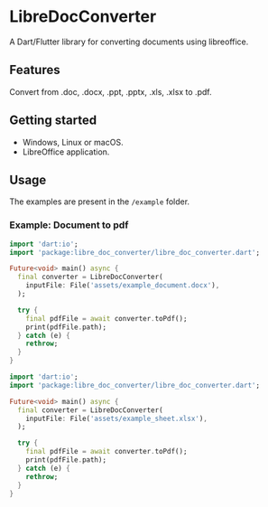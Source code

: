# LibreDocConverter

A Dart/Flutter library for converting documents using libreoffice.

## Features

Convert from .doc, .docx, .ppt, .pptx, .xls, .xlsx to .pdf.

## Getting started

* Windows, Linux or macOS.
* LibreOffice application.

## Usage

The examples are present in the `/example` folder.

### Example: Document to pdf

```dart
import 'dart:io';
import 'package:libre_doc_converter/libre_doc_converter.dart';

Future<void> main() async {
  final converter = LibreDocConverter(
    inputFile: File('assets/example_document.docx'),
  );

  try {
    final pdfFile = await converter.toPdf();
    print(pdfFile.path);
  } catch (e) {
    rethrow;
  }
}
```

```dart
import 'dart:io';
import 'package:libre_doc_converter/libre_doc_converter.dart';

Future<void> main() async {
  final converter = LibreDocConverter(
    inputFile: File('assets/example_sheet.xlsx'),
  );

  try {
    final pdfFile = await converter.toPdf();
    print(pdfFile.path);
  } catch (e) {
    rethrow;
  }
}
```
